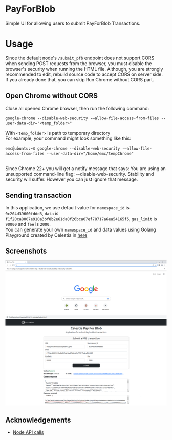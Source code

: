 
# PayForBlob

Simple UI for allowing users to submit PayForBlob Transactions.

# Usage
Since the default node's ```/submit_pfb``` endpoint does not support CORS when sending POST requests from the browser, you must disable the browser's security when running the HTML file.
Although, you are strongly recommended to edit, rebuild source code to accept CORS on server side. If you already done that, you can skip Run Chrome without CORS part.



## Open Chrome without CORS
Close all opened Chrome browser, then run the following command:
```
google-chrome --disable-web-security -–allow-file-access-from-files --user-data-dir="<temp_folder>"
```
With ```<temp_folder>``` is path to temporary directory\
For example, your command might look something like this:
```
emc@ubuntu:~$ google-chrome --disable-web-security -–allow-file-access-from-files --user-data-dir="/home/emc/tempChrome"
```
\
Since Chrome 22+ you will get a notify message that says: You are using an unsupported command-line flag: --disable-web-security. Stability and security will suffer.
However you can just ignore that message.

## Sending transaction

In this application, we use default value for ```namespace_id``` is ```0c204d39600fddd3```, ```data``` is ```f1f20ca8007e910a3bf8b2e61da0f26bca07ef78717a6ea54165f5```, ```gas_limit``` is ```90000``` and ```fee``` is ```2000```.\
You can generate your own ```namespace_id``` and data values using Golang Playground created by Celestia in [here](https://go.dev/play/p/7ltvaj8lhRl)


## Screenshots

![Warning Screenshot](https://github.com/TrungKhanhNguyen/MonitoringPacket/blob/master/MonitoringPacket/Resources/Screenshot_4.png?raw=true)
\
![Warning Screenshot](https://github.com/TrungKhanhNguyen/MonitoringPacket/blob/master/MonitoringPacket/Resources/Screenshot_3.png?raw=true)

## Acknowledgements
 - [ Node API calls](https://docs.celestia.org/developers/node-tutorial/#submit-a-pfb-transaction)

